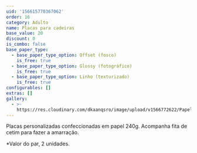 ```yaml
---
uid: '156615770367062'
order: 16
category: Adulto
name: Placas para cadeiras
base_value: 20
discount: 0
is_combo: false
base_paper_type:
  - base_paper_type_option: Offset (fosco)
    is_free: true
  - base_paper_type_option: Glossy (fotográfico)
    is_free: true
  - base_paper_type_option: Linho (texturizado)
    is_free: true
configurables: []
extras: []
gallery:
  - >-
    https://res.cloudinary.com/dkaanqsro/image/upload/v1566772622/Papelaria%20adulto/Placas_de_cadeira_1_argaaf.jpg
---
```

Placas personalizadas confeccionadas em papel 240g. Acompanha fita de cetim para fazer a amarração.

\*Valor do par, 2 unidades.
